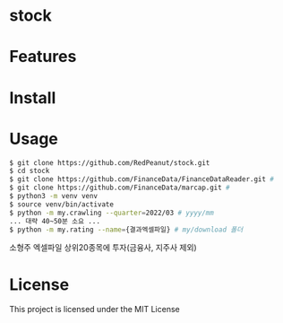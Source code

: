 # stock

# Features

# Install

# Usage
```bash
$ git clone https://github.com/RedPeanut/stock.git
$ cd stock
$ git clone https://github.com/FinanceData/FinanceDataReader.git # 
$ git clone https://github.com/FinanceData/marcap.git #
$ python3 -m venv venv
$ source venv/bin/activate
$ python -m my.crawling --quarter=2022/03 # yyyy/mm
... 대략 40~50분 소요 ...
$ python -m my.rating --name={결과엑셀파일} # my/download 폴더
```

소형주 엑셀파일 상위20종목에 투자(금융사, 지주사 제외)

# License
This project is licensed under the MIT License